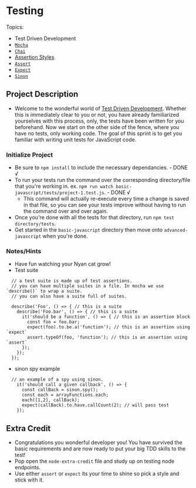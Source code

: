 # Testing

Topics:

 * Test Driven Development
 * [`Mocha`](https://mochajs.org/)
 * [`Chai`](http://chaijs.com/api/)
  * [Assertion Styles](http://chaijs.com/guide/styles/)
 * [`Assert`](http://chaijs.com/api/assert)
 * [`Expect`](http://chaijs.com/api/expect/)
 * [`Sinon`](http://chaijs.com/plugins/sinon-chai/)

## Project Description

 - Welcome to the wonderful world of [Test Driven Development](https://en.wikipedia.org/wiki/Test-driven_development). Whether this is immediately clear to you or not, you have already familiarized yourselves with this process, only, the tests have been written for you beforehand. Now we start on the other side of the fence, where you have no tests, only working code. The goal of this sprint is to get you familiar with writing unit tests for JavaScript code.

### Initialize Project

- Be sure to `npm install` to include the necessary dependancies. - DONE √
- To run your tests run the command over the corresponding directory/file that you're working in. ex. `npm run watch basic-javascript/tests/project-1.test.js`. - DONE √
  - This command will actually re-execute every time a change is saved in that file, so you can see your tests improve without having to run the command over and over again.
- Once you're done with all the tests for that directory, run `npm test directory/tests`.
- Get started in the `basic-javascript` directory then move onto `advanced-javascript` when you're done.

### Notes/Hints

- Have fun watching your Nyan cat grow!
- Test suite

```
  // a test suite is made up of test assertions.
  // you can have multiple suites in a file. In mocha we use `describe()` to wrap a suite.
  // you can also have a suite full of suites.

  describe('Foo', () => { // this is a suite
    describe('Foo.bar', () => { // this is a suite
      it('should be a function', () => { // this is an assertion block
        const foo = foo.bar;
        expect(foo).to.be.a('function'); // this is an assertion using `expect`
        assert.typeOf(foo, 'function'); // this is an assertion using `assert`
      });
    });
  });
```
- sinon spy example
```
  // an example of a spy using sinon.
    it('should call a given callback', () => {
      const callBack = sinon.spy();
      const each = arrayFunctions.each;
      each([1,2], callBack);
      expect(callBack).to.have.callCount(2); // will pass test
    });
```

## Extra Credit

- Congratulations you wonderful developer you! You have survived the basic requirements and are now ready to put your big TDD skills to the test!
- Pop open the `node-extra-credit` file and study up on testing node endpoints.
- Use either `assert` or `expect` its your time to shine so pick a style and stick with it.
